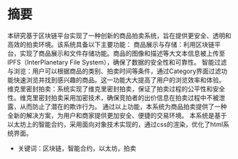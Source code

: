 # 摘要
本研究基于区块链平台实现了一种创新的商品拍卖系统，旨在提供更安全、透明和高效的拍卖环境。该系统具备以下主要功能：
商品展示与存储：利用区块链平台，实现了商品展示和文件存储功能。商品的图像和描述等大文本信息被上传至IPFS（InterPlanetary File System），确保了数据的安全性和可靠性。
智能过滤与浏览：用户可以根据商品的类别、拍卖时间等条件，通过Category界面过滤功能快速浏览并找到感兴趣的商品。这一功能大大提高了用户的浏览效率和体验。
维克里密封拍卖：系统实现了维克里密封拍卖，保证了拍卖过程的公平性和安全性。维克里密封拍卖采用加密技术，确保竞拍者的出价信息在拍卖过程中不被泄露，从而防止了潜在的欺诈行为。
通过以上功能，本系统为商品拍卖提供了一种全新的解决方案，为用户和商家提供更加安全、便捷的交易环境。
本系统是基于以太坊上的智能合约，采用面向对象技术实现的，通过css的渲染，优化了html系统界面。

- 关键词：区块链，智能合约，以太坊，拍卖
